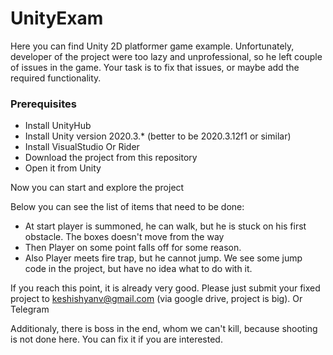 # UnityExam

Here you can find Unity 2D platformer game example. Unfortunately, developer of the project were too lazy and unprofessional, so he left couple of issues in the game. 
Your task is to fix that issues, or maybe add the required functionality.

### Prerequisites
* Install UnityHub
* Install Unity version 2020.3.* (better to be 2020.3.12f1 or similar)
* Install VisualStudio Or Rider
* Download the project from this repository
* Open it from Unity

Now you can start and explore the project

Below you can see the list of items that need to be done:
* At start player is summoned, he can walk, but he is stuck on his first obstacle. The boxes doesn't move from the way
* Then Player on some point falls off for some reason.
* Also Player meets fire trap, but he cannot jump. We see some jump code in the project, but have no idea what to do with it.

If you reach this point, it is already very good. Please just submit your fixed project to keshishyanv@gmail.com (via google drive, project is big). Or Telegram

Additionaly, there is boss in the end, whom we can't kill, because shooting is not done here. You can fix it if you are interested.

